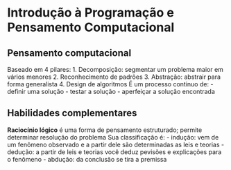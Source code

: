# Introdução à Programação e Pensamento Computacional

## Pensamento computacional

Baseado em 4 pilares:
	1. Decomposição: segmentar um problema maior em vários menores
	2. Reconhecimento de padrões
	3. Abstração: abstrair para forma generalista
	4. Design de algoritmos
É um processo continuo de:
		- definir uma solução
		- testar a solução
		- aperfeiçar a solução encontrada

## Habilidades complementares

**Raciocínio lógico** é uma forma de pensamento estruturado; permite determinar resolução do problema
	Sua classificação é:
		- indução: vem de um fenômeno observado e a partir dele são determinadas as leis e teorias
		- dedução: a partir de leis e teorias você deduz pevisões e explicações para o fenômeno
		- abdução: da conclusão se tira a premissa

